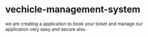 # vechicle-management-system
we are creating a application to book your ticket and manage our application very easy and secure also.
